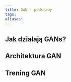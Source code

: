 ```yaml
---
title: GAN - podstawy
tags: 
aliases:
---
```

## Jak działają GANs?


## Architektura GAN


## Trening GAN



